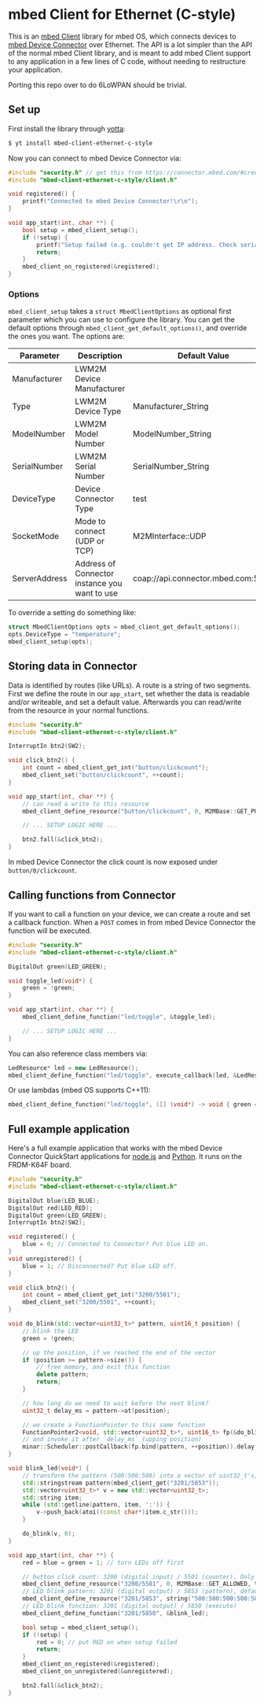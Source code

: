 # mbed Client for Ethernet (C-style)

This is an [mbed Client](https://www.mbed.com/en/development/software/mbed-client/) library for mbed OS, which connects devices to [mbed Device Connector](https://connector.mbed.com/) over Ethernet. The API is a lot simpler than the API of the normal mbed Client library, and is meant to add mbed Client support to any application in a few lines of C code, without needing to restructure your application.

Porting this repo over to do 6LoWPAN should be trivial.

## Set up

First install the library through [yotta](http://yotta.mbed.com):

```bash
$ yt install mbed-client-ethernet-c-style
```

Now you can connect to mbed Device Connector via:

```cpp
#include "security.h" // get this from https://connector.mbed.com/#credentials
#include "mbed-client-ethernet-c-style/client.h"

void registered() {
    printf("Connected to mbed Device Connector!\r\n");
}

void app_start(int, char **) {
    bool setup = mbed_client_setup();
    if (!setup) {
        printf("Setup failed (e.g. couldn't get IP address. Check serial output.\r\n");
        return;
    }
    mbed_client_on_registered(&registered);
}
```

### Options

`mbed_client_setup` takes a `struct MbedClientOptions` as optional first parameter which you can use to configure the library. You can get the default options through `mbed_client_get_default_options()`, and override the ones you want. The options are:

|Parameter|Description|Default Value|
|---|---|---|
|Manufacturer|LWM2M Device Manufacturer|
|Type|LWM2M Device Type|Manufacturer_String|
|ModelNumber|LWM2M Model Number|ModelNumber_String|
|SerialNumber|LWM2M Serial Number|SerialNumber_String|
|DeviceType|Device Connector Type|test|
|SocketMode|Mode to connect (UDP or TCP)|M2MInterface::UDP|
|ServerAddress|Address of Connector instance you want to use|coap://api.connector.mbed.com:5684|

To override a setting do something like:

```cpp
struct MbedClientOptions opts = mbed_client_get_default_options();
opts.DeviceType = "temperature";
mbed_client_setup(opts);
```

## Storing data in Connector

Data is identified by routes (like URLs). A route is a string of two segments. First we define the route in our `app_start`, set whether the data is readable and/or writeable, and set a default value. Afterwards you can read/write from the resource in your normal functions.

```cpp
#include "security.h"
#include "mbed-client-ethernet-c-style/client.h"

InterruptIn btn2(SW2);

void click_btn2() {
    int count = mbed_client_get_int("button/clickcount");
    mbed_client_set("button/clickcount", ++count);
}

void app_start(int, char **) {
    // can read & write to this resource
    mbed_client_define_resource("button/clickcount", 0, M2MBase::GET_PUT_ALLOWED, true);

    // ... SETUP LOGIC HERE ...

    btn2.fall(&click_btn2);
}
```

In mbed Device Connector the click count is now exposed under `button/0/clickcount`.

## Calling functions from Connector

If you want to call a function on your device, we can create a route and set a callback function. When a `POST` comes in from mbed Device Connector the function will be executed.

```cpp
#include "security.h"
#include "mbed-client-ethernet-c-style/client.h"

DigitalOut green(LED_GREEN);

void toggle_led(void*) {
    green = !green;
}

void app_start(int, char **) {
    mbed_client_define_function("led/toggle", &toggle_led);

    // ... SETUP LOGIC HERE ...
}
```

You can also reference class members via:

```cpp
LedResource* led = new LedResource();
mbed_client_define_function("led/toggle", execute_callback(led, &LedResource::toggle_led);
```

Or use lambdas (mbed OS supports C++11):

```cpp
mbed_client_define_function("led/toggle", ([] (void*) -> void { green = !green; }));
```

## Full example application

Here's a full example application that works with the mbed Device Connector QuickStart applications for [node.js](https://github.com/ARMmbed/mbed-connector-api-node-quickstart) and [Python](https://github.com/ARMmbed/mbed-connector-api-python-quickstart). It runs on the FRDM-K64F board.

```cpp
#include "security.h"
#include "mbed-client-ethernet-c-style/client.h"

DigitalOut blue(LED_BLUE);
DigitalOut red(LED_RED);
DigitalOut green(LED_GREEN);
InterruptIn btn2(SW2);

void registered() {
    blue = 0; // Connected to Connector? Put blue LED on.
}
void unregistered() {
    blue = 1; // Disconnected? Put blue LED off.
}

void click_btn2() {
    int count = mbed_client_get_int("3200/5501");
    mbed_client_set("3200/5501", ++count);
}

void do_blink(std::vector<uint32_t>* pattern, uint16_t position) {
    // blink the LED
    green = !green;

    // up the position, if we reached the end of the vector
    if (position >= pattern->size()) {
        // free memory, and exit this function
        delete pattern;
        return;
    }

    // how long do we need to wait before the next blink?
    uint32_t delay_ms = pattern->at(position);

    // we create a FunctionPointer to this same function
    FunctionPointer2<void, std::vector<uint32_t>*, uint16_t> fp(&do_blink);
    // and invoke it after `delay_ms` (upping position)
    minar::Scheduler::postCallback(fp.bind(pattern, ++position)).delay(minar::milliseconds(delay_ms));
}

void blink_led(void*) {
    // transform the pattern (500:500:500) into a vector of uint32_t's, so we know how to blink
    std::stringstream pattern(mbed_client_get("3201/5853"));
    std::vector<uint32_t>* v = new std::vector<uint32_t>;
    std::string item;
    while (std::getline(pattern, item, ':')) {
        v->push_back(atoi((const char*)item.c_str()));
    }

    do_blink(v, 0);
}

void app_start(int, char **) {
    red = blue = green = 1; // turn LEDs off first

    // button click count: 3200 (digital input) / 5501 (counter). Only reading allowed from cloud.
    mbed_client_define_resource("3200/5501", 0, M2MBase::GET_ALLOWED, true);
    // LED blink pattern: 3201 (digital output) / 5853 (pattern), default value set as well
    mbed_client_define_resource("3201/5853", string("500:500:500:500:500:500:500"), M2MBase::GET_PUT_ALLOWED, true);
    // LED blink function: 3201 (digital output) / 5850 (execute)
    mbed_client_define_function("3201/5850", &blink_led);

    bool setup = mbed_client_setup();
    if (!setup) {
        red = 0; // put RED on when setup failed
        return;
    }
    mbed_client_on_registered(&registered);
    mbed_client_on_unregistered(&unregistered);

    btn2.fall(&click_btn2);
}
```
